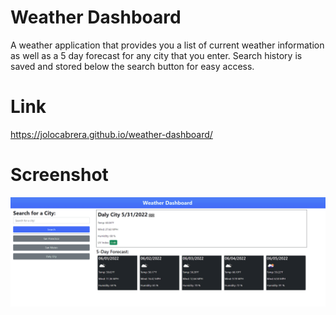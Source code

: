 # Weather Dashboard

A weather application that provides you a list of current weather information as well as a 5 day forecast for any city that you enter.  Search history is saved and stored below the search button for easy access.

# Link

https://jolocabrera.github.io/weather-dashboard/

# Screenshot

![Alt text](/assets/images/Screenshot.png)

